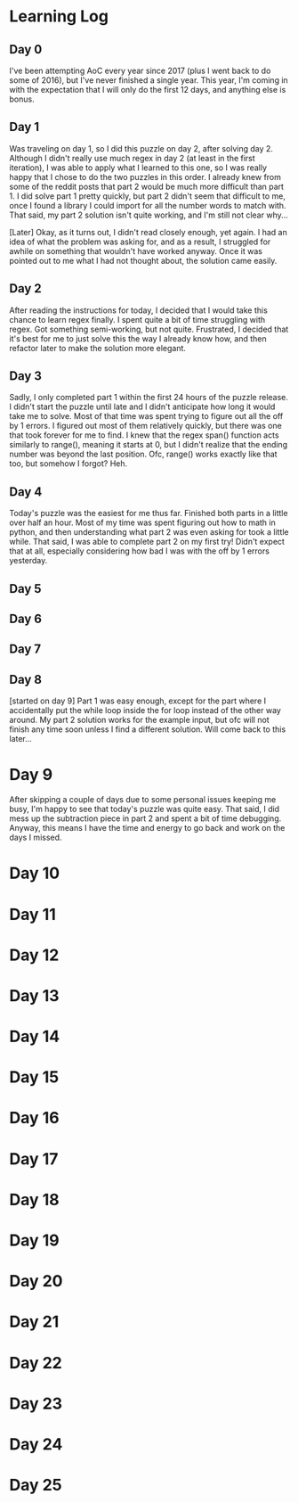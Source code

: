 # Learning Log

## Day 0

I've been attempting AoC every year since 2017 (plus I went back to do some of 2016), but I've never finished a single
year. This year, I'm coming in with the expectation that I will only do the first 12 days, and anything else is bonus.

## Day 1

Was traveling on day 1, so I did this puzzle on day 2, after solving day 2. Although I didn't really use much regex in
day 2 (at least in the first iteration), I was able to apply what I learned to this one, so I was really happy that
I chose to do the two puzzles in this order. I already knew from some of the reddit posts that part 2 would be much
more difficult than part 1. I did solve part 1 pretty quickly, but part 2 didn't seem that difficult to me, once I found
a library I could import for all the number words to match with. That said, my part 2 solution isn't quite working, and
I'm still not clear why...

[Later]
Okay, as it turns out, I didn't read closely enough, yet again. I had an idea of what the problem was asking for,
and as a result, I struggled for awhile on something that wouldn't have worked anyway. Once it was pointed out to me
what I had not thought about, the solution came easily.

## Day 2

After reading the instructions for today, I decided that I would take this chance to learn regex finally. I spent quite
a bit of time struggling with regex. Got something semi-working, but not quite. Frustrated, I decided that it's best for
me to just solve this the way I already know how, and then refactor later to make the solution more elegant.

## Day 3

Sadly, I only completed part 1 within the first 24 hours of the puzzle release. I didn't start the puzzle until late
and I didn't anticipate how long it would take me to solve. Most of that time was spent trying to figure out all the
off by 1 errors. I figured out most of them relatively quickly, but there was one that took forever for me to find.
I knew that the regex span() function acts similarly to range(), meaning it starts at 0, but I didn't realize that the
ending number was beyond the last position. Ofc, range() works exactly like that too, but somehow I forgot? Heh.

## Day 4

Today's puzzle was the easiest for me thus far. Finished both parts in a little over half an hour. Most of my time was
spent figuring out how to math in python, and then understanding what part 2 was even asking for took a little while.
That said, I was able to complete part 2 on my first try! Didn't expect that at all, especially considering how bad
I was with the off by 1 errors yesterday.

## Day 5


## Day 6



## Day 7



## Day 8

[started on day 9]
Part 1 was easy enough, except for the part where I accidentally put the while loop inside the for loop instead of
the other way around. My part 2 solution works for the example input, but ofc will not finish any time soon unless
I find a different solution. Will come back to this later...

# Day 9

After skipping a couple of days due to some personal issues keeping me busy, I'm happy to see that today's puzzle was
quite easy. That said, I did mess up the subtraction piece in part 2 and spent a bit of time debugging. Anyway, this
means I have the time and energy to go back and work on the days I missed.

# Day 10



# Day 11



# Day 12



# Day 13

# Day 14

# Day 15

# Day 16

# Day 17

# Day 18

# Day 19

# Day 20

# Day 21

# Day 22

# Day 23

# Day 24



# Day 25


